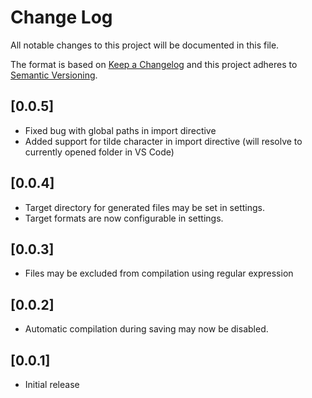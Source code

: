 # Change Log

All notable changes to this project will be documented in this file.

The format is based on [Keep a Changelog](http://keepachangelog.com/)
and this project adheres to [Semantic Versioning](http://semver.org/).

## [0.0.5]
- Fixed bug with global paths in import directive
- Added support for tilde character in import directive (will resolve to currently opened folder in VS Code)

## [0.0.4]
- Target directory for generated files may be set in settings.
- Target formats are now configurable in settings.

## [0.0.3]
- Files may be excluded from compilation using regular expression

## [0.0.2]
- Automatic compilation during saving may now be disabled.

## [0.0.1]
- Initial release